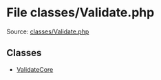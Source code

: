 File classes/Validate.php
=========

Source: [classes/Validate.php](https://github.com/PrestaShop/PrestaShop/blob/1.5.0.1/classes/Validate.php)


Classes
-------

* [ValidateCore](class.ValidateCore.md)

